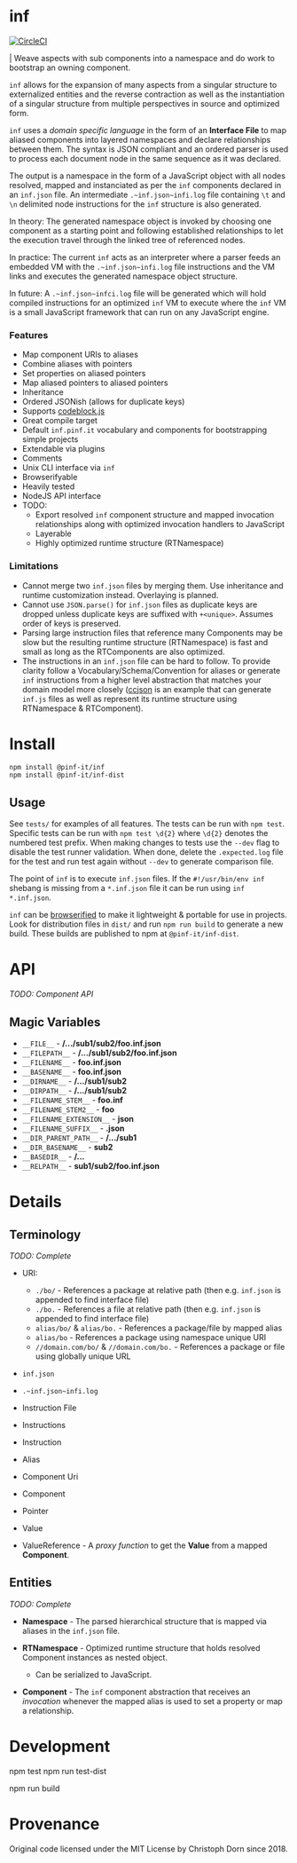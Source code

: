 inf
===

[![CircleCI](https://circleci.com/gh/pinf-it/inf.svg?style=svg)](https://circleci.com/gh/pinf-it/inf)

| Weave aspects with sub components into a namespace and do work to bootstrap an owning component.

`inf` allows for the expansion of many aspects from a singular structure to externalized entities and the reverse contraction as well as the instantiation of a singular structure from multiple perspectives in source and optimized form.

`inf` uses a *domain specific language* in the form of an **Interface File** to map aliased components into layered namespaces and declare relationships between them. The syntax is JSON compliant and an ordered parser is used to process each document node in the same sequence as it was declared.

The output is a namespace in the form of a JavaScript object with all nodes resolved, mapped and instanciated as per the `inf` components declared in an `inf.json` file. An intermediate `.~inf.json~infi.log` file containing `\t` and `\n` delimited node instructions for the `inf` structure is also generated.

In theory: The generated namespace object is invoked by choosing one component as a starting point and following established relationships to let the execution travel through the linked tree of referenced nodes.

In practice: The current `inf` acts as an interpreter where a parser feeds an embedded VM with the `.~inf.json~infi.log` file instructions and the VM links and executes the generated namespace object structure.

In future: A `.~inf.json~infci.log` file will be generated which will hold compiled instructions for an optimized `inf` VM to execute where the `inf` VM is a small JavaScript framework that can run on any JavaScript engine.

### Features

  * Map component URIs to aliases
  * Combine aliases with pointers
  * Set properties on aliased pointers
  * Map aliased pointers to aliased pointers
  * Inheritance
  * Ordered JSONish (allows for duplicate keys)
  * Supports [codeblock.js](https://github.com/0ink/codeblock.js)
  * Great compile target
  * Default `inf.pinf.it` vocabulary and components for bootstrapping simple projects
  * Extendable via plugins
  * Comments
  * Unix CLI interface via `inf`
  * Browserifyable
  * Heavily tested
  * NodeJS API interface
  * TODO:
    * Export resolved `inf` component structure and mapped invocation relationships along with optimized invocation handlers to JavaScript
    * Layerable
    * Highly optimized runtime structure (RTNamespace)

### Limitations

  * Cannot merge two `inf.json` files by merging them. Use inheritance and runtime customization instead. Overlaying is planned.
  * Cannot use `JSON.parse()` for `inf.json` files as duplicate keys are dropped unless duplicate keys are suffixed with `+<unique>`. Assumes order of keys is preserved.
  * Parsing large instruction files that reference many Components may be slow but the resulting runtime structure (RTNamespace) is fast and small as long as the RTComponents are also optimized.
  * The instructions in an `inf.json` file can be hard to follow. To provide clarity follow a Vocabulary/Schema/Convention for aliases or generate `inf` instructions from a higher level abstraction that matches your domain model more closely ([ccjson](https://github.com/ccjson/ccjson.nodejs) is an example that can generate `inf.js` files as well as represent its runtime structure using RTNamespace & RTComponent).


Install
=======

    npm install @pinf-it/inf
    npm install @pinf-it/inf-dist


Usage
-----

See `tests/` for examples of all features. The tests can be run with `npm test`. Specific tests can be run with `npm test \d{2}` where `\d{2}` denotes the numbered test prefix. When making changes to tests use the `--dev` flag to disable the test runner validation. When done, delete the `.expected.log` file for the test and run test again without `--dev` to generate comparison file.

The point of `inf` is to execute `inf.json` files. If the `#!/usr/bin/env inf` shebang is missing from a `*.inf.json` file it can be run using `inf *.inf.json`.

`inf` can be [browserified](https://github.com/browserify/browserify) to make it lightweight & portable for use in projects. Look for distribution files in `dist/` and run `npm run build` to generate a new build. These builds are published to npm at `@pinf-it/inf-dist`.


API
===

*TODO: Component API*

Magic Variables
---------------

  * `__FILE__` - **/.../sub1/sub2/foo.inf.json**
  * `__FILEPATH__` - **/.../sub1/sub2/foo.inf.json**
  * `__FILENAME__` - **foo.inf.json**
  * `__BASENAME__` - **foo.inf.json**
  * `__DIRNAME__` - **/.../sub1/sub2**
  * `__DIRPATH__` - **/.../sub1/sub2**
  * `__FILENAME_STEM__` - **foo.inf**
  * `__FILENAME_STEM2__` - **foo**
  * `__FILENAME_EXTENSION__` - **json**
  * `__FILENAME_SUFFIX__` - **.json**
  * `__DIR_PARENT_PATH__` - **/.../sub1**
  * `__DIR_BASENAME__` - **sub2**
  * `__BASEDIR__` - **/...**
  * `__RELPATH__` - **sub1/sub2/foo.inf.json**


Details
=======

Terminology
-----------

*TODO: Complete*

  * URI:
    * `./bo/` - References a package at relative path (then e.g. `inf.json` is appended to find interface file)
    * `./bo.` - References a file at relative path (then e.g. `inf.json` is appended to find interface file)
    * `alias/bo/` & `alias/bo.` - References a package/file by mapped alias
    * `alias/bo` - References a package using namespace unique URI
    * `//domain.com/bo/` & `//domain.com/bo.` - References a package or file using globally unique URL

  * `inf.json`
  * `.~inf.json~infi.log`
  * Instruction File
  * Instructions
  * Instruction
  * Alias
  * Component Uri
  * Component
  * Pointer
  * Value
  * ValueReference - A *proxy function* to get the **Value** from a mapped **Component**.

Entities
--------

*TODO: Complete*

  * **Namespace** - The parsed hierarchical structure that is mapped via aliases in the `inf.json` file.

  * **RTNamespace** - Optimized runtime structure that holds resolved Component instances as nested object.
    * Can be serialized to JavaScript.

  * **Component** - The `inf` component abstraction that receives an *invocation* whenever the mapped alias is used to set a property or map a relationship.


Development
===========

  npm test
  npm run test-dist

  npm run build


Provenance
==========

Original code licensed under the MIT License by Christoph Dorn since 2018.
